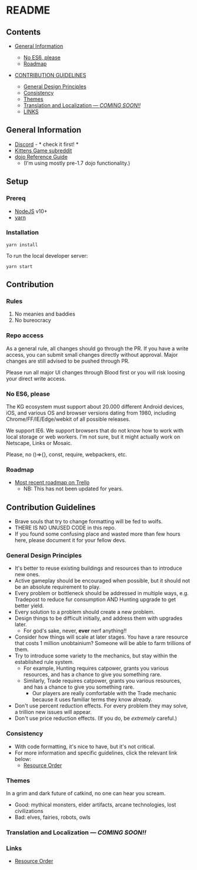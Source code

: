 # README
## Contents
* [General Information](#general-information)
    * [No ES6, please](#no-es6-please)
    * [Roadmap](#roadmap)

* [CONTRIBUTION GUIDELINES](#contribution-guidelines)
    * [General Design Principles](#general-design-principles)
    * [Consistency](#consistency)
    * [Themes](#themes)
    * [Translation and Localization — *COMING SOON!!*](#translation-and-localization--coming-soon)
    * [LINKS](#links)

## General Information
* [Discord](https://discord.gg/Y8bTG3) - * check it first! *
* [Kittens Game subreddit](https://www.reddit.com/r/kittensgame)
* [dojo Reference Guide](https://dojotoolkit.org/reference-guide/1.7/dojo/index.html)
    * (I'm using mostly pre-1.7 dojo functionality.)


## Setup

### Prereq

* [NodeJS](https://nodejs.org/) v10+
* [yarn](https://classic.yarnpkg.com/en/docs/install/#debian-stable )

### Installation

```
yarn install
```
To run the local developer server:

```
yarn start
```

## Contribution

### Rules

1. No meanies and baddies
2. No bureocracy

### Repo access

As a general rule, all changes should go through the PR.
If you have a write access, you can submit small changes directly without approval. Major changes are still advised to be pushed through PR.

Please run all major UI changes through Blood first or you will risk loosing your direct write access.

### No ES6, please
The KG ecosystem must support about 20.000 different Android devices, iOS, and various OS and browser versions dating from 1980, including Chrome/FF/IE/Edge/webkit of all possible releases.

We support IE6. We support browsers that do not know how to work with local storage or web workers. I'm not sure, but it might actually work on Netscape, Links or Mosaic.

Please, no ()=>{}, const, require, webpackers, etc.

### Roadmap
* [Most recent roadmap on Trello](https://trello.com/b/cecIwqp2/kittens-game-roadmap)
    * NB: This has not been updated for years.

## Contribution Guidelines
* Brave souls that try to change formatting will be fed to wolfs.
* THERE IS NO UNUSED CODE in this repo.
* If you found some confusing place and wasted more than few hours here, please document it for your fellow devs.

### General Design Principles
* It's better to reuse existing buildings and resources than to introduce new ones.
* Active gameplay should be encouraged when possible, but it should not be an absolute requirement to play.
* Every problem or bottleneck should be addressed in multiple ways,
e.g. Tradepost to reduce fur consumption AND Hunting upgrade to get better yield.
* Every solution to a problem should create a new problem.
* Design things to be difficult initially, and address them with upgrades later.
    * For god's sake, never, **ever** nerf anything!!
* Consider how things will scale at later stages. You have a rare resource that costs 1 million unobtainium?
Someone will be able to farm trillions of them.
* Try to introduce some variety to the mechanics, but stay within the established rule system.
    * For example, Hunting requires catpower, grants you various resources, and has a chance to give you something rare.
    * Similarly, Trade requires catpower, grants you various resources, and has a chance to give you something rare.
        * Our players are really comfortable with the Trade mechanic because it uses familiar terms they know already.
* Don't use percent reduction effects. For every problem they may solve, a trillion new issues will appear.
* Don't use price reduction effects. (If you do, be *extremely* careful.)

### Consistency
* With code formatting, it's nice to have, but it's not critical.
* For more information and specific guidelines, click the relevant link below:
    * [Resource Order](./Resource-Order.md)

### Themes
In a grim and dark future of catkind, no one can hear you scream.

* Good: mythical monsters, elder artifacts, arcane technologies, lost civilizations
* Bad: elves, fairies, robots, owls

### Translation and Localization — *COMING SOON!!*

### Links
* [Resource Order](./Resource-Order.md)